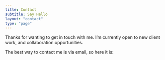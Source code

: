 ```yaml
---
title: Contact
subtitle: Say Hello
layout: "contact"
type: "page"
---
```


Thanks for wanting to get in touch with me. I’m currently open to new client work, and collaboration opportunities.

The best way to contact me is via email, so here it is:
